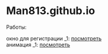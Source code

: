 # Man813.github.io
Работы:

окно для регистрации _1: [посмотреть](https://man813.github.io/(6)wind_register/src/index.html "окно для регистрации") <br>
анимация _1: [посмотреть](Man813.github.io/transitions/src/index.html "анимация от действий")
